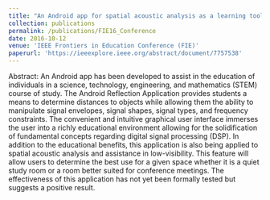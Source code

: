 ```yaml
---
title: "An Android app for spatial acoustic analysis as a learning tool"
collection: publications
permalink: /publications/FIE16_Conference
date: 2016-10-12
venue: 'IEEE Frontiers in Education Conference (FIE)'
paperurl: 'https://ieeexplore.ieee.org/abstract/document/7757538'
---
```


Abstract: An Android app has been developed to assist in the education of individuals in a science, technology, engineering, and mathematics (STEM) course of study. The Android Reflection Application provides students a means to determine distances to objects while allowing them the ability to manipulate signal envelopes, signal shapes, signal types, and frequency constraints. The convenient and intuitive graphical user interface immerses the user into a richly educational environment allowing for the solidification of fundamental concepts regarding digital signal processing (DSP). In addition to the educational benefits, this application is also being applied to spatial acoustic analysis and assistance in low-visibility. This feature will allow users to determine the best use for a given space whether it is a quiet study room or a room better suited for conference meetings. The effectiveness of this application has not yet been formally tested but suggests a positive result.
